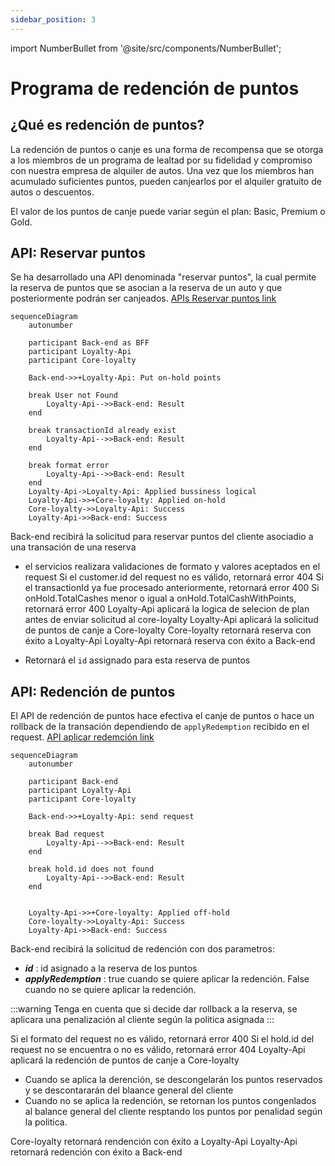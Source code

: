 ```yaml
---
sidebar_position: 3
---
```

import NumberBullet from '@site/src/components/NumberBullet';

# Programa de redención de puntos

## ¿Qué es redención de puntos?
La redención de puntos o canje es una forma de recompensa que se otorga a los miembros de un programa de lealtad por su fidelidad y compromiso con nuestra empresa de alquiler de autos.
Una vez que los miembros han acumulado suficientes puntos, pueden canjearlos por el alquiler gratuito de autos o descuentos. 

El valor de los puntos de canje puede variar según el plan: Basic, Premium o Gold.

## API: Reservar puntos

Se ha desarrollado una API denominada "reservar puntos", la cual permite la reserva de puntos que se asocian a la reserva de un auto y que posteriormente podrán ser canjeados. [APIs Reservar puntos link](#./api-catalog/docs/post-onhold-redemption)

```mermaid
sequenceDiagram
    autonumber
  
    participant Back-end as BFF
    participant Loyalty-Api
    participant Core-loyalty

    Back-end->>+Loyalty-Api: Put on-hold points

    break User not Found
        Loyalty-Api-->>Back-end: Result
    end
    
    break transactionId already exist 
        Loyalty-Api-->>Back-end: Result
    end

    break format error
        Loyalty-Api-->>Back-end: Result
    end
    Loyalty-Api->Loyalty-Api: Applied bussiness logical 
    Loyalty-Api->>+Core-loyalty: Applied on-hold
    Core-loyalty->>Loyalty-Api: Success
    Loyalty-Api->>Back-end: Success
```
   <NumberBullet number='1'> Back-end recibirá la solicitud para reservar puntos del cliente asociadio a una transación de una reserva </NumberBullet> 
   * el servicios realizara validaciones de formato y valores aceptados en el request
   <NumberBullet number='2'> Si el customer.id del request no es válido, retornará error 404 </NumberBullet> 
   <NumberBullet number='3'> Si el transactionId ya fue procesado anteriormente, retornará error 400</NumberBullet> 
   <NumberBullet number='4'> Si onHold.TotalCashes menor o igual a onHold.TotalCashWithPoints, retornará error 400</NumberBullet> 
   <NumberBullet number='5'> Loyalty-Api aplicará la logica de selecion de plan antes de enviar solicitud al core-loyalty </NumberBullet>
   <NumberBullet number='6'> Loyalty-Api aplicará la solicitud de puntos de canje a Core-loyalty </NumberBullet>
   <NumberBullet number='7'> Core-loyalty retornará reserva con éxito a Loyalty-Api </NumberBullet>
   <NumberBullet number='8'> Loyalty-Api retornará reserva con éxito a Back-end </NumberBullet>
   

* Retornará el `id` assignado para esta reserva de puntos

## API: Redención de puntos

El API de redención de puntos hace efectiva el canje de puntos o hace un rollback de la transación dependiendo de `applyRedemption` recibido en el request. [API aplicar redemción link](#./api-catalog/docs/postoffhold-redemption)


```mermaid
sequenceDiagram
    autonumber

    participant Back-end
    participant Loyalty-Api
    participant Core-loyalty

    Back-end->>+Loyalty-Api: send request

    break Bad request
        Loyalty-Api-->>Back-end: Result
    end
    
    break hold.id does not found 
        Loyalty-Api-->>Back-end: Result
    end


    Loyalty-Api->>+Core-loyalty: Applied off-hold
    Core-loyalty->>Loyalty-Api: Success
    Loyalty-Api->>Back-end: Success
```
   <NumberBullet number='1'> Back-end recibirá la solicitud de redención con dos parametros: </NumberBullet> 

- ***id*** : id asignado a la reserva de los puntos
- ***applyRedemption*** : true cuando se quiere aplicar la redención. False cuando no se quiere aplicar la redención. 

:::warning
Tenga en cuenta que si decide dar rollback a la reserva, se aplicara una penalización al cliente según la politica asignada
:::
   
   <NumberBullet number='2'> Si el formato del request no es válido, retornará error 400 </NumberBullet> 
   <NumberBullet number='3'> Si el hold.id del request no se encuentra o no es válido, retornará error 404</NumberBullet> 
   <NumberBullet number='5'> Loyalty-Api aplicará la redención de puntos de canje a Core-loyalty </NumberBullet>

*   Cuando se aplica la derención, se descongelarán los puntos reservados y se descontararán del blaance general del cliente
*   Cuando no se aplica la redención, se retornan los puntos congenlados al balance general del cliente resptando los puntos por penalidad según la politica.  

   <NumberBullet number='6'> Core-loyalty retornará rendención con éxito a Loyalty-Api </NumberBullet>
   <NumberBullet number='7'> Loyalty-Api retornará redención con éxito a Back-end </NumberBullet>